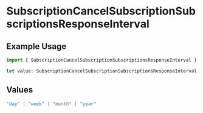 # SubscriptionCancelSubscriptionSubscriptionsResponseInterval

## Example Usage

```typescript
import { SubscriptionCancelSubscriptionSubscriptionsResponseInterval } from "jani-payments/models/operations";

let value: SubscriptionCancelSubscriptionSubscriptionsResponseInterval = "day";
```

## Values

```typescript
"day" | "week" | "month" | "year"
```